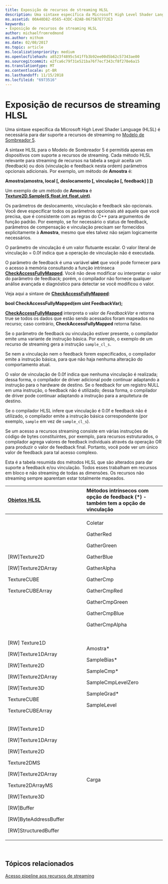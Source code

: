 ```yaml
---
title: Exposição de recursos de streaming HLSL
description: Uma sintaxe específica da Microsoft High Level Shader Language (HLSL) é necessária para dar suporte a recursos de streaming no Modelo de Sombreador 5.
ms.assetid: 00A40D82-0565-43DC-82AB-0675B7E772E3
keywords:
- Exposição de recursos de streaming HLSL
author: michaelfromredmond
ms.author: mithom
ms.date: 02/08/2017
ms.topic: article
ms.localizationpriority: medium
ms.openlocfilehash: a8523f4895c541ffb3b92ee00d5b62c57343ae00
ms.sourcegitcommit: e2fca6c79f31e521ba76f7ecf343cf8f278e6a15
ms.translationtype: MT
ms.contentlocale: pt-BR
ms.lasthandoff: 11/15/2018
ms.locfileid: "6973516"
---
```

# <a name="hlsl-streaming-resources-exposure"></a>Exposição de recursos de streaming HLSL


Uma sintaxe específica da Microsoft High Level Shader Language (HLSL) é necessária para dar suporte a recursos de streaming no [Modelo de Sombreador 5](https://msdn.microsoft.com/library/windows/desktop/ff471356).

A sintaxe HLSL para o Modelo de Sombreador 5 é permitida apenas em dispositivos com suporte a recursos de streaming. Cada método HLSL relevante para streaming de recursos na tabela a seguir aceita um (feedback) ou dois (vinculação e feedback nesta ordem) parâmetros opcionais adicionais. Por exemplo, um método de **Amostra** é:

**Amostra(amostra, local \[, deslocamento \[, vinculação \[, feedback\] \] \])**

Um exemplo de um método de **Amostra** é [**Texture2D.Sample(S,float,int,float,uint)**](https://msdn.microsoft.com/library/windows/desktop/dn393787).

Os parâmetros de deslocamento, vinculação e feedback são opcionais. Você deve especificar todos os parâmetros opcionais até aquele que você precisa, que é consistente com as regras do C++ para argumentos de função padrão. Por exemplo, se for necessário o status de feedback, parâmetros de compensação e vinculação precisam ser fornecidos explicitamente à **Amostra**, mesmo que eles talvez não sejam logicamente necessários.

O parâmetro de vinculação é um valor flutuante escalar. O valor literal de vinculação = 0.0f indica que a operação de vinculação não é executada.

O parâmetro de feedback é uma variável **uint** que você pode fornecer para o acesso à memória consultando a função intrínseca [**CheckAccessFullyMapped**](https://msdn.microsoft.com/library/windows/desktop/dn292083). Você não deve modificar ou interpretar o valor do parâmetro de feedback; porém, o compilador não fornece qualquer análise avançada e diagnóstico para detectar se você modificou o valor.

Veja aqui a sintaxe de [**CheckAccessFullyMapped**](https://msdn.microsoft.com/library/windows/desktop/dn292083):

**bool CheckAccessFullyMapped(em uint FeedbackVar);**

[**CheckAccessFullyMapped**](https://msdn.microsoft.com/library/windows/desktop/dn292083) interpreta o valor de *FeedbackVar* e retorna true se todos os dados que estão sendo acessados foram mapeados no recurso; caso contrário, **CheckAccessFullyMapped** retorna false.

Se o parâmetro de feedback ou vinculação estiver presente, o compilador emite uma variante de instrução básica. Por exemplo, o exemplo de um recurso de streaming gera a instrução `sample_cl_s`.

Se nem a vinculação nem o feedback forem especificados, o compilador emite a instrução básica, para que não haja nenhuma alteração do comportamento atual.

O valor de vinculação de 0.0f indica que nenhuma vinculação é realizada; dessa forma, o compilador de driver adicional pode continuar adaptando a instrução para o hardware de destino. Se o feedback for um registro NULL em uma instrução, o feedback não é utilizado; dessa forma, o compilador de driver pode continuar adaptando a instrução para a arquitetura de destino.

Se o compilador HLSL infere que vinculação é 0.0f e feedback não é utilizado, o compilador emite a instrução básica correspondente (por exemplo, `sample` em vez de `sample_cl_s`).

Se um acesso a recursos streaming consiste em várias instruções de código de bytes constituintes, por exemplo, para recursos estruturados, o compilador agrega valores de feedback individuais através da operação OR para produzir o valor de feedback final. Portanto, você pode ver um único valor de feedback para tal acesso complexo.

Esta é a tabela resumida dos métodos HLSL que são alterados para dar suporte a feedback e/ou vinculação. Todos esses trabalham em recursos em bloco e não streaming de todas as dimensões. Os recursos não streaming sempre aparentam estar totalmente mapeados.

<table>
<colgroup>
<col width="50%" />
<col width="50%" />
</colgroup>
<thead>
<tr class="header">
<th align="left"><a href="https://msdn.microsoft.com/library/windows/desktop/ff471359">Objetos HLSL</a> </th>
<th align="left">Métodos intrínsecos com opção de feedback (*) - também tem a opção de vinculação</th>
</tr>
</thead>
<tbody>
<tr class="odd">
<td align="left"><p>[RW]Texture2D</p>
<p>[RW]Texture2DArray</p>
<p>TextureCUBE</p>
<p>TextureCUBEArray</p></td>
<td align="left"><p>Coletar</p>
<p>GatherRed</p>
<p>GatherGreen</p>
<p>GatherBlue</p>
<p>GatherAlpha</p>
<p>GatherCmp</p>
<p>GatherCmpRed</p>
<p>GatherCmpGreen</p>
<p>GatherCmpBlue</p>
<p>GatherCmpAlpha</p></td>
</tr>
<tr class="even">
<td align="left"><p>[RW] Texture1D</p>
<p>[RW]Texture1DArray</p>
<p>[RW]Texture2D</p>
<p>[RW]Texture2DArray</p>
<p>[RW]Texture3D</p>
<p>TextureCUBE</p>
<p>TextureCUBEArray</p></td>
<td align="left"><p>Amostra*</p>
<p>SampleBias*</p>
<p>SampleCmp*</p>
<p>SampleCmpLevelZero</p>
<p>SampleGrad*</p>
<p>SampleLevel</p></td>
</tr>
<tr class="odd">
<td align="left"><p>[RW]Texture1D</p>
<p>[RW]Texture1DArray</p>
<p>[RW]Texture2D</p>
<p>Texture2DMS</p>
<p>[RW]Texture2DArray</p>
<p>Texture2DArrayMS</p>
<p>[RW]Texture3D</p>
<p>[RW]Buffer</p>
<p>[RW]ByteAddressBuffer</p>
<p>[RW]StructuredBuffer</p></td>
<td align="left">Carga</td>
</tr>
</tbody>
</table>

 

## <a name="span-idrelated-topicsspanrelated-topics"></a><span id="related-topics"></span>Tópicos relacionados


[Acesso pipeline aos recursos de streaming](pipeline-access-to-streaming-resources.md)

 

 




